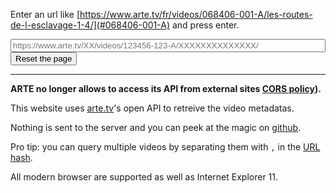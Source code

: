<div id="results" class="highlight"></div>

Enter an url like [https://www.arte.tv/fr/videos/068406-001-A/les-routes-de-l-esclavage-1-4/](#068406-001-A) and press enter.

<input type="text" name="url" id="urlInput" style="width: 100%;" placeholder="https://www.arte.tv/XX/videos/123456-123-A/XXXXXXXXXXXXXX/">

<form action=".">
    <input type="submit" value="Reset the page" />
</form>

---
**ARTE no longer allows to access its API from external sites
[CORS policy](https://developer.mozilla.org/en-US/docs/Web/HTTP/CORS)).**

This website uses [arte.tv](https://www.arte.tv/)'s open API to retreive the video metadatas.

Nothing is sent to the server and you can peek at the magic on [github](https://github.com/mat-tso/arte.tv/blob/master/FetchArteData.js).

Pro tip: you can query multiple videos by separating them with `,` in the [URL hash](#068406-001,068406-002,068406-003,068406-004).

All modern browser are supported as well as Internet Explorer 11.

<script src="FetchArteData.js"></script>
